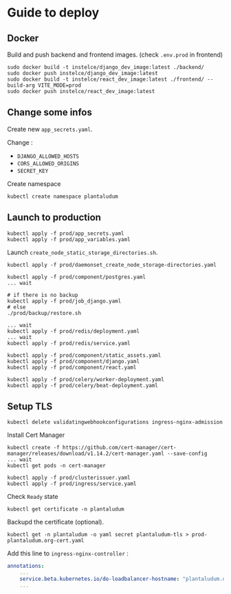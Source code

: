 # Guide to deploy

## Docker

Build and push backend and frontend images. (check `.env.prod` in frontend)

```shell
sudo docker build -t instelce/django_dev_image:latest ./backend/
sudo docker push instelce/django_dev_image:latest
sudo docker build -t instelce/react_dev_image:latest ./frontend/ --build-arg VITE_MODE=prod
sudo docker push instelce/react_dev_image:latest
```

## Change some infos

Create new `app_secrets.yaml`.

Change :

* `DJANGO_ALLOWED_HOSTS`
* `CORS_ALLOWED_ORIGINS`
* `SECRET_KEY`

Create namespace

```shell
kubectl create namespace plantaludum
```

## Launch to production

```shell
kubectl apply -f prod/app_secrets.yaml
kubectl apply -f prod/app_variables.yaml
```

Launch `create_node_static_storage_directories.sh`.

```shell
kubectl apply -f prod/daemonset_create_node_storage-directories.yaml

kubectl apply -f prod/component/postgres.yaml
... wait

# if there is no backup
kubectl apply -f prod/job_django.yaml
# else
./prod/backup/restore.sh

... wait
kubectl apply -f prod/redis/deployment.yaml
... wait
kubectl apply -f prod/redis/service.yaml

kubectl apply -f prod/component/static_assets.yaml
kubectl apply -f prod/component/django.yaml
kubectl apply -f prod/component/react.yaml

kubectl apply -f prod/celery/worker-deployment.yaml
kubectl apply -f prod/celery/beat-deployment.yaml
```

## Setup TLS

```shell
kubectl delete validatingwebhookconfigurations ingress-nginx-admission
```

Install Cert Manager

```shell
kubectl create -f https://github.com/cert-manager/cert-manager/releases/download/v1.14.2/cert-manager.yaml --save-config
... wait
kubectl get pods -n cert-manager
```

```shell
kubectl apply -f prod/clusterissuer.yaml
kubectl apply -f prod/ingress/service.yaml
```

Check `Ready` state

```shell
kubectl get certificate -n plantaludum
```

Backupd the certificate (optional).

```shell
kubectl get -n plantaludum -o yaml secret plantaludum-tls > prod-plantaludum.org-cert.yaml
```

Add this line to `ingress-nginx-controller` :

```yaml
annotations:
    ...
    service.beta.kubernetes.io/do-loadbalancer-hostname: "plantaludum.org"
    ...
```
